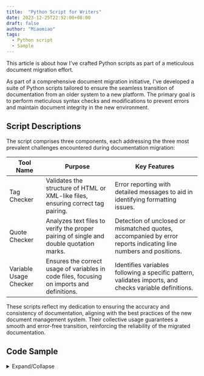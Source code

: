 ```yaml
---
title:  "Python Script for Writers"
date: 2023-12-25T22:52:00+08:00
draft: false
author: "Miaomiao"
tags:
  - Python script
  - Sample
---
```


This article is about how I've crafted Python scripts as part of a meticulous document migration effort.

As part of a comprehensive document migration initiative, I've developed a suite of Python scripts tailored to ensure the seamless transition of documentation from an older system to a new platform. The primary goal is to perform meticulous syntax checks and modifications to prevent errors and maintain document integrity in the new environment.

## Script Descriptions

The script comprises three components, each addressing the three most prevalent challenges encountered during documentation migration:

| Tool Name              | Purpose                                                                              | Key Features                                                                                           |
|------------------------|--------------------------------------------------------------------------------------|--------------------------------------------------------------------------------------------------------|
| Tag Checker            | Validates the structure of HTML or XML-like files, ensuring correct tag pairing.     |  Error reporting with detailed messages to aid in identifying formatting issues.                    |
| Quote Checker          | Analyzes text files to verify the proper pairing of single and double quotation marks.|  Detection of unclosed or mismatched quotes, accompanied by error reports indicating line numbers and positions. |
| Variable Usage Checker | Ensures the correct usage of variables in code files, focusing on imports and definitions. |  Identifies variables following a specific pattern, validates imports, and checks variable definitions. |


These scripts reflect my dedication to ensuring the accuracy and consistency of documentation, aligning with the best practices of the new document management system. Their collective usage guarantees a smooth and error-free transition, reinforcing the reliability of the migrated documentation.

## Code Sample

<details>
  <summary>Expand/Collapse</summary>
    <pre>
<code class="language-python">
import re
import os

def check_tag_pairs(file_path):
    stack = []
    with open(file_path, 'r') as file:
        for line_num, line in enumerate(file, start=1):
            tags = re.findall(r'<(\w+)(?:\s+\w+=".*?")*\s*\/?>|<\/(\w+)>', line)
            for start_tag, end_tag in tags:
                if start_tag and start_tag != 'Set':
                    stack.append((start_tag, line_num))
                elif end_tag:
                    if not stack:
                        print(f"Error: Found closing tag without corresponding opening tag at line {line_num}")
                    else:
                        while stack:
                            last_start_tag, _ = stack[-1]
                            if last_start_tag == end_tag:
                                stack.pop()
                                break
                            else:
                                print(f"Error: Found closing tag </{end_tag}> without corresponding opening tag at line {line_num}")
                                stack.pop()

    while stack:
        tag, line_num = stack.pop()
        print(f"Error: Found unclosed tag <{tag}> at line {line_num}")

def check_quotes(file_path):
    with open(file_path, 'r') as file:
        line_num = 0
        single_quotes_stack = []
        double_quotes_stack = []

        for line in file:
            line_num += 1
            index = 0

            while index < len(line):
                if line[index] == "'":
                    if not single_quotes_stack or single_quotes_stack[-1][0] != line_num:
                        single_quotes_stack.append((line_num, index + 1))
                    else:
                        single_quotes_stack.pop()
                elif line[index] == '"':
                    if not double_quotes_stack or double_quotes_stack[-1][0] != line_num:
                        double_quotes_stack.append((line_num, index + 1))
                    else:
                        double_quotes_stack.pop()

                index += 1

        if single_quotes_stack:
            for line_num, quote_pos in single_quotes_stack:
                print(f"Error: Found unclosed single quote at line {line_num}, position {quote_pos}")

        if double_quotes_stack:
            for line_num, quote_pos in double_quotes_stack:
                print(f"Error: Found unclosed double quote at line {line_num}, position {quote_pos}")

def search_variable_usage(file_a_path):
    with open(file_a_path, 'r') as file_a:
        a_content = file_a.read()

    variable_pattern = r'{([a-zA-Z]+\.[a-zA-Z]+)\[frontMatter\.ag_platform\]}'
    variable_matches = re.findall(variable_pattern, a_content)

    for variable in variable_matches:
        import_pattern = rf'import \* as ({variable.split(".")[0]}) from \'(.+?)\''
        import_match = re.search(import_pattern, a_content)

        if import_match:
            import_path = import_match.group(2)

            script_directory = os.path.dirname(os.path.abspath(__file__))
            actual_file_path = get_actual_file_path(import_path, script_directory)

            if not actual_file_path:
                print("Incorrect import statement format")

            if os.path.isfile(actual_file_path):
                with open(actual_file_path, 'r') as import_file:
                    import_content = import_file.read()

                export_pattern = rf'export const {variable.split(".")[1]}'
                if not re.search(export_pattern, import_content):
                    print(f"Variable {variable.split('.')[1]} is not defined.")
            else:
                print("Import file does not exist.")
        else:
            print(f"Variable type {variable.split('.')[0]} is not imported.")

def get_actual_file_path(import_path, script_directory):
    if import_path.startswith('@shared/'):
        return os.path.join(script_directory, import_path.replace('@shared/', 'shared/'))
    elif import_path.startswith('@doc-shared/'):
        return os.path.join(script_directory, 'docs/shared', import_path.replace('@doc-shared/', ''))
    elif import_path.startswith('@api-shared/'):
        return os.path.join(script_directory, 'docs-api-reference/shared', import_path.replace('@api-shared/', ''))
    else:
        print(f"{import_path} File path is incorrect")
        return None

file_a_path = '/your/file/path'  # Set the correct file path

check_tag_pairs(file_a_path)
check_quotes(file_a_path)
search_variable_usage(file_a_path)
</code>
    </pre>
</details>


